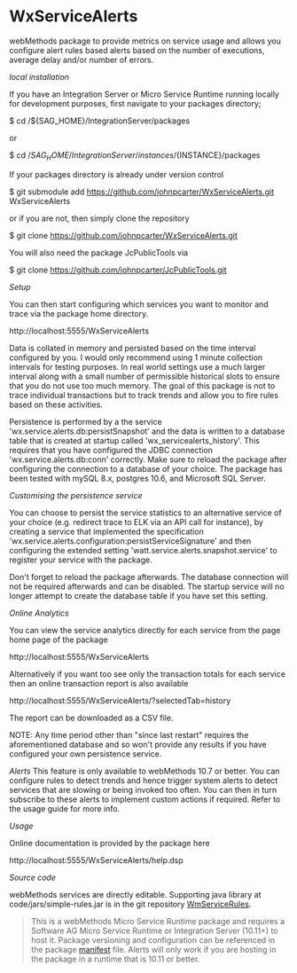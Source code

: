 # WxServiceAlerts

webMethods package to provide metrics on service usage and allows you configure alert rules based alerts based on the number of executions, 
average delay and/or number of errors.

*local installation*

If you have an Integration Server or Micro Service Runtime running locally for development purposes, first navigate to your packages directory;

$ cd /${SAG_HOME}/IntegrationServer/packages

or

$ cd /${SAG_HOME}/IntegrationServer/instances/${INSTANCE}/packages

If your packages directory is already under version control

$ git submodule add https://github.com/johnpcarter/WxServiceAlerts.git WxServiceAlerts

or if you are not, then simply clone the repository

$ git clone https://github.com/johnpcarter/WxServiceAlerts.git

You will also need the package JcPublicTools via

$ git clone https://github.com/johnpcarter/JcPublicTools.git

*Setup*

You can then start configuring which services you want to monitor and trace via the package home directory.

http://localhost:5555/WxServiceAlerts

Data is collated in memory and persisted based on the time interval configured by you. I would only recommend using 1 minute collection intervals for testing purposes. 
In real world settings use a much larger interval along with a small number of permissible historical slots to ensure that you do not use too much memory. 
The goal of this package is not to trace individual transactions but to track trends and allow you to fire rules based on these activities.

Persistence is performed by a the service 'wx.service.alerts.db:persistSnapshot' and the data is written to a database table that is created at startup called 'wx_servicealerts_history'.
This requires that you have configured the JDBC connection 'wx.service.alerts.db:conn' correctly. Make sure to reload the package after configuring the
connection to a database of your choice. The package has been tested with mySQL 8.x, postgres 10.6, and Microsoft SQL Server.

*Customising the persistence service*

You can choose to persist the service statistics to an alternative service of your choice (e.g. redirect trace to ELK via an API call for instance), by creating a service that implemented the specification 'wx.service.alerts.configuration:persistServiceSignature'
and then configuring the extended setting 'watt.service.alerts.snapshot.service' to register your service with the package. 

Don't forget to reload the package afterwards. The database connection will not be required afterwards and can be disabled. The startup service will no longer attempt to create the database
table if you have set this setting. 

*Online Analytics*

You can view the service analytics directly for each service from the page home page of the package

http://localhost:5555/WxServiceAlerts

Alternatively if you want too see only the transaction totals for each service then an online transaction report is also available

http://localhost:5555/WxServiceAlerts/?selectedTab=history

The report can be downloaded as a CSV file.

NOTE: Any time period other than "since last restart" requires the aforementioned database and so won't provide any results if you have configured your 
own persistence service.

*Alerts*
This feature is only available to webMethods 10.7 or better. You can configure rules to detect trends and hence trigger system alerts to detect services 
that are slowing or being invoked too often. You can then in turn subscribe to these alerts to implement custom actions if required. Refer to the usage guide for more info.

*Usage*

Online documentation is provided by the package here

http://localhost:5555/WxServiceAlerts/help.dsp

*Source code*

webMethods services are directly editable. Supporting java library at code/jars/simple-rules.jar is in the
git repository [WmServiceRules](https://github.com/johnpcarter/WmServiceRules).

> This is a webMethods Micro Service Runtime package and requires a Software AG Micro Service Runtime or Integration Server (10.11+) to host it. Package versioning and configuration can be referenced in the package [manifest](./manifest.v3)  file. Alerts will only work if you are hosting in the package in a runtime that is 10.11 or better.
